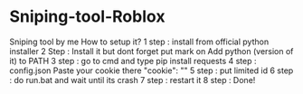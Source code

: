 # Sniping-tool-Roblox
Sniping tool by me 
How to setup it?
1 step : install from official python installer
2 Step : Install it but dont forget put mark on Add python (version of it) to PATH
3 step : go to cmd and type pip install requests
4 step : config.json Paste your cookie there             "cookie": ""
5 step : put limited id 
6 step : do run.bat and wait until its crash
7 step : restart it 
8 step : Done!

